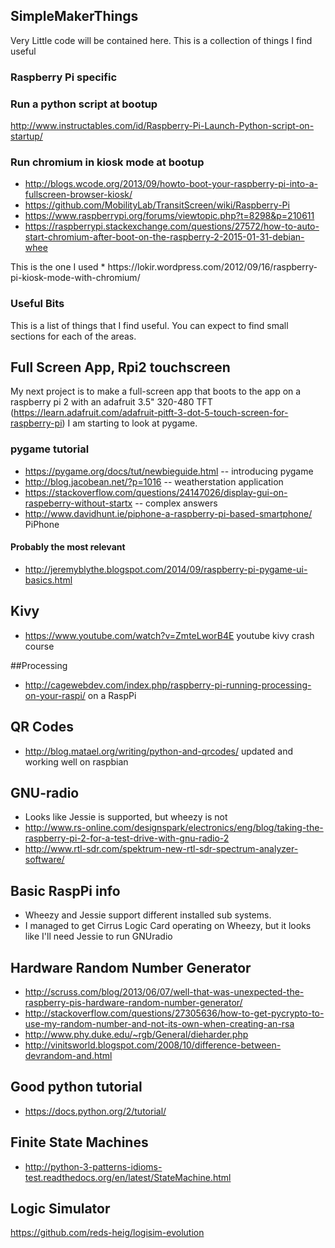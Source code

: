 ## SimpleMakerThings

Very Little code will be contained here. This is a collection of things I find useful

### Raspberry Pi specific 
### Run a python script at bootup
http://www.instructables.com/id/Raspberry-Pi-Launch-Python-script-on-startup/

### Run chromium in kiosk mode at bootup 
* http://blogs.wcode.org/2013/09/howto-boot-your-raspberry-pi-into-a-fullscreen-browser-kiosk/
* https://github.com/MobilityLab/TransitScreen/wiki/Raspberry-Pi
* https://www.raspberrypi.org/forums/viewtopic.php?t=8298&p=210611
* https://raspberrypi.stackexchange.com/questions/27572/how-to-auto-start-chromium-after-boot-on-the-raspberry-2-2015-01-31-debian-whee


<p>This is the one I used
* https://lokir.wordpress.com/2012/09/16/raspberry-pi-kiosk-mode-with-chromium/



###  Useful Bits
This is a list of things that I find useful. You can expect to find small sections for each of the areas. 


## Full Screen App, Rpi2 touchscreen
My next project is to make a full-screen app that boots to the app on a raspberry pi 2 with an adafruit 3.5" 320-480 TFT (https://learn.adafruit.com/adafruit-pitft-3-dot-5-touch-screen-for-raspberry-pi) I am starting to look at pygame.



### pygame tutorial 
* https://pygame.org/docs/tut/newbieguide.html -- introducing pygame 
* http://blog.jacobean.net/?p=1016 -- weatherstation application
* https://stackoverflow.com/questions/24147026/display-gui-on-raspeberry-without-startx -- complex answers
* http://www.davidhunt.ie/piphone-a-raspberry-pi-based-smartphone/ PiPhone

#### Probably the most relevant
* http://jeremyblythe.blogspot.com/2014/09/raspberry-pi-pygame-ui-basics.html

## Kivy 
* https://www.youtube.com/watch?v=ZmteLworB4E youtube kivy crash course

##Processing 
* http://cagewebdev.com/index.php/raspberry-pi-running-processing-on-your-raspi/ on a RaspPi


## QR Codes
* http://blog.matael.org/writing/python-and-qrcodes/ updated and working well on raspbian


## GNU-radio 
* Looks like Jessie is supported, but wheezy is not
* http://www.rs-online.com/designspark/electronics/eng/blog/taking-the-raspberry-pi-2-for-a-test-drive-with-gnu-radio-2
* http://www.rtl-sdr.com/spektrum-new-rtl-sdr-spectrum-analyzer-software/

## Basic RaspPi info
* Wheezy and Jessie support different installed sub systems. 
* I managed to get Cirrus Logic Card operating on Wheezy, but it looks like I'll need Jessie to run GNUradio


## Hardware Random Number Generator
* http://scruss.com/blog/2013/06/07/well-that-was-unexpected-the-raspberry-pis-hardware-random-number-generator/
* http://stackoverflow.com/questions/27305636/how-to-get-pycrypto-to-use-my-random-number-and-not-its-own-when-creating-an-rsa
* http://www.phy.duke.edu/~rgb/General/dieharder.php
* http://vinitsworld.blogspot.com/2008/10/difference-between-devrandom-and.html
 

## Good python tutorial
* https://docs.python.org/2/tutorial/


## Finite State Machines
* http://python-3-patterns-idioms-test.readthedocs.org/en/latest/StateMachine.html

## Logic Simulator
https://github.com/reds-heig/logisim-evolution

